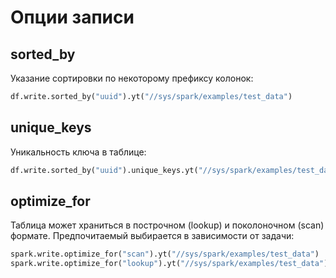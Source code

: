 
# Опции записи

## sorted_by

Указание сортировки по некоторому префиксу колонок:

```python
df.write.sorted_by("uuid").yt("//sys/spark/examples/test_data")
```

## unique_keys 

Уникальность ключа в таблице:

```python
df.write.sorted_by("uuid").unique_keys.yt("//sys/spark/examples/test_data")
```

## optimize_for

Таблица может храниться в построчном (lookup) и поколоночном (scan) формате. Предпочитаемый выбирается в зависимости от задачи:

```python
spark.write.optimize_for("scan").yt("//sys/spark/examples/test_data")
spark.write.optimize_for("lookup").yt("//sys/spark/examples/test_data")
```

